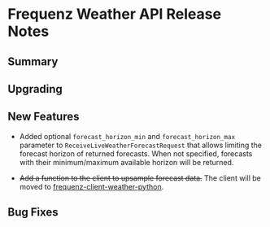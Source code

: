 # Frequenz Weather API Release Notes

## Summary

<!-- Here goes a general summary of what this release is about -->

## Upgrading

<!-- Here goes notes on how to upgrade from previous versions, including deprecations and what they should be replaced with -->

## New Features

* Added optional `forecast_horizon_min` and `forecast_horizon_max` parameter
  to `ReceiveLiveWeatherForecastRequest` that allows limiting the forecast
  horizon of returned forecasts. When not specified, forecasts with their
  minimum/maximum available horizon will be returned.

* ~~Add a function to the client to upsample forecast data.~~ The client will be moved to
  [frequenz-client-weather-python](https://github.com/frequenz-floss/frequenz-client-weather-python).

<!-- Here goes the main new features and examples or instructions on how to use them -->

## Bug Fixes

<!-- Here goes notable bug fixes that are worth a special mention or explanation -->
